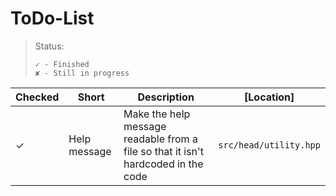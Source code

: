 # ToDo-List

> Status:
> ```
> ✓ - Finished
> ✘ - Still in progress
> ```

Checked|Short|Description|[Location]
---|---|---|---
✓|Help message|Make the help message readable from a file so that it isn't hardcoded in the code|`src/head/utility.hpp`
